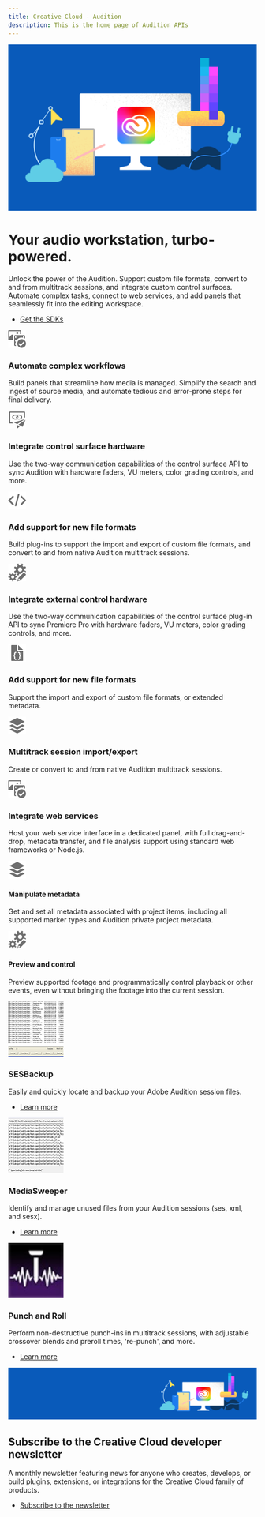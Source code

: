```yaml
---
title: Creative Cloud - Audition
description: This is the home page of Audition APIs 
---
```


<Hero slots="image, heading, text, buttons" variant="halfwidth" />

![Creative Cloud banner](images/cc-hero.png)

#  Your audio workstation, turbo-powered.

Unlock the power of the Audition. Support custom file formats, convert to and from multitrack sessions, and integrate custom control surfaces. Automate complex tasks, connect to web services, and add panels that seamlessly fit into the editing workspace.

* [Get the SDKs](https://console.adobe.io/downloads/au)



<TextBlock slots="image, heading, text" width="33%" theme="light" isCentered />

![CC icon](images/Smock_AssetCheck_18_N.svg)

### Automate complex workflows

Build panels that streamline how media is managed. Simplify the search and ingest of source media, and automate tedious and error-prone steps for final delivery.

<TextBlock slots="image, heading, text" width="33%" theme="light" isCentered />

![CC icon](images/Smock_AssetsLinkedPublished_18_N.svg)

### Integrate control surface hardware 

Use the two-way communication capabilities of the control surface API to sync Audition with hardware faders, VU meters, color grading controls, and more.

<TextBlock slots="image, heading, text" width="33%" theme="light" isCentered />

![CC icon](images/Smock_Code_18_N.svg)

### Add support for new file formats 

Build plug-ins to support the import and export of custom file formats, and convert to and from native Audition multitrack sessions.

<TextBlock slots="image, heading, text" width="33%" theme="dark" isCentered />

![CC icon](images/Smock_GearsEdit_18_N.svg)

### Integrate external control hardware 

Use the two-way communication capabilities of the control surface plug-in API to sync Premiere Pro with hardware faders, VU meters, color grading controls, and more.


<TextBlock slots="image, heading, text" width="33%" theme="dark" isCentered />

![CC icon](images/Smock_FileJson_18_N.svg)

### Add support for new file formats 

Support the import and export of custom file formats, or extended metadata.

<TextBlock slots="image, heading, text" width="33%" theme="dark" isCentered />

![CC icon](images/Smock_ShowAllLayers_18_N.svg)

### Multitrack session import/export 

Create or convert to and from native Audition multitrack sessions.

<TextBlock slots="image, heading, text" width="33%" theme="light" isCentered />

![CC icon](images/Smock_AssetCheck_18_N.svg)

### Integrate web services 

Host your web service interface in a dedicated panel, with full drag-and-drop, metadata transfer, and file analysis support using standard web frameworks or Node.js.


<TextBlock slots="image, heading, text" width="33%" theme="light" isCentered />

![CC icon](images/Smock_ShowAllLayers_18_N.svg)

#### Manipulate metadata 

Get and set all metadata associated with project items, including all supported marker types and Audition private project metadata.

<TextBlock slots="image, heading, text" width="33%" theme="light" isCentered />

![CC icon](images/Smock_GearsEdit_18_N.svg)

#### Preview and control 

Preview supported footage and programmatically control playback or other events, even without bringing the footage into the current session.



<TextBlock slots="image, heading, text, links" width="33%" theme="dark" isCentered />

![generic logo](images/audition_showcase1.png)

### SESBackup 

Easily and quickly locate and backup your Adobe Audition session files.

* [Learn more](https://creative.adobe.com/addons/products/2953#.WTc_98m1tTY)


<TextBlock slots="image, heading, text, links" width="33%" theme="dark" isCentered />

![generic logo](images/audition_showcase2.png)

### MediaSweeper 

Identify and manage unused files from your Audition sessions (ses, xml, and sesx).

* [Learn more](https://creative.adobe.com/addons/products/3147#.WTdAqcm1tTY)



<TextBlock slots="image, heading, text, links" width="33%" theme="dark" isCentered />

![generic logo](images/audition_showcase3.png)

### Punch and Roll 

Perform non-destructive punch-ins in multitrack sessions, with adjustable crossover blends and preroll times, 're-punch', and more.

* [Learn more](https://exchange.adobe.com/addons/products/19853#.Wi4XyRNSy3U)



<SummaryBlock slots="image, heading, text, buttons" background="rgb(246, 16, 27)" />

![CC banner](images/cc-banner.png)

## Subscribe to the Creative Cloud developer newsletter 

A monthly newsletter featuring news for anyone who creates, develops, or build plugins, extensions, or integrations for the
Creative Cloud family of products.

* [Subscribe to the newsletter](https://www.adobe.com/subscription/ccdevnewsletter.html)